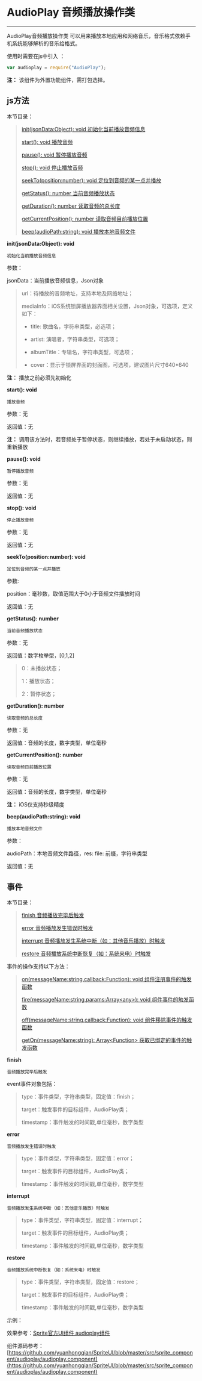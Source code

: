 # AudioPlay 音频播放操作类

----------

AudioPlay音频播放操作类 可以用来播放本地应用和网络音乐，音乐格式依赖手机系统能够解析的音乐给格式。


使用时需要在js中引入 ：

```javascript
var audioplay = require("AudioPlay"); 
```

**注：** 该组件为外置功能组件，需打包选择。

<h2 id="cid_1">js方法</h2>  

本节目录：

>[ init(jsonData:Object): void  初始化当前播放音频信息 ](#ff_0)
> 
> [start(): void  播放音频 ](#ff_1)
> 
>[ pause(): void  暂停播放音频](#ff_2)
> 
>[ stop(): void  停止播放音频](#ff_3)
>
>[seekTo(position:number): void  定位到音频的某一点并播放](#ff_4)
>
>[getStatus(): number  当前音频播放状态](#ff_5)
>
>[getDuration(): number  读取音频的总长度](#ff_6)
>
>[getCurrentPosition(): number  读取音频目前播放位置](#ff_7)
>
>[beep(audioPath:string): void  播放本地音频文件](#ff_8)






<span id="ff_0">**init(jsonData:Object): void**</span>  

<code>初始化当前播放音频信息</code>  

参数：  

jsonData：当前播放音频信息，Json对象

>    url：待播放的音频地址，支持本地及网络地址；
>    
>    mediaInfo：iOS系统锁屏播放器界面相关设置，Json对象，可选项，定义如下：  
> 
> -  title: 歌曲名，字符串类型，必选项；
> 
> -  artist: 演唱者，字符串类型，可选项；
> 
> -  albumTitle：专辑名，字符串类型，可选项；
> 
> -   cover：显示于锁屏界面的封面图，可选项，建议图片尺寸640*640

**注：** 播放之前必须先初始化


<span id="ff_1">**start(): void**</span>  

<code>播放音频</code>
 
参数：无

返回值：无

**注：** 调用该方法时，若音频处于暂停状态，则继续播放，若处于未启动状态，则重新播放




<span id="ff_2">**pause(): void**</span>  

<code>暂停播放音频</code>   

参数：无 

返回值：无


<span id="ff_3">**stop(): void**</span>  

<code>停止播放音频</code>  

参数：无  

返回值：无


<span id="ff_4">**seekTo(position:number): void**</span>  

<code>定位到音频的某一点并播放</code> 

参数:  

position：毫秒数，取值范围大于0小于音频文件播放时间

返回值：无

<span id="ff_5">**getStatus(): number**</span>  

<code>当前音频播放状态</code> 

参数：无  

返回值：数字枚举型，[0,1,2] 

> 0：未播放状态；
> 
> 1：播放状态；
> 
> 2：暂停状态；


<span id="ff_6">**getDuration(): number**</span>  

<code>读取音频的总长度</code>  

参数：无 

返回值：音频的长度，数字类型，单位毫秒


<span id="ff_7">**getCurrentPosition(): number**</span>  

<code>读取音频目前播放位置</code>  

参数：无  

返回值：音频的长度，数字类型，单位毫秒  

**注：** iOS仅支持秒级精度


<span id="ff_8">**beep(audioPath:string): void**</span>  

<code>播放本地音频文件</code>   

参数：  

audioPath：本地音频文件路径，res: file: 前缀，字符串类型  

返回值：无






<h2 id="cid_5">事件</h2>  

本节目录： 

> [finish   音频播放完毕后触发](#sj_0)
> 
> [error  音频播放发生错误时触发 ](#sj_1)
> 
> [interrupt  音频播放发生系统中断（如：其他音乐播放）时触发](#sj_2)
> 
> [restore  音频播放系统中断恢复（如：系统来电）时触发](#sj_3)



事件的操作支持以下方法：

> [on(messageName:string,callback:Function): void   组件注册事件的触发函数](https://gitdocument.exmobi.cn/sprite-api/ggff.html#jjxg_1)   
> 
> [fire(messageName:string,params:Array&lt;any&gt;): void  组件事件的触发函数](https://gitdocument.exmobi.cn/sprite-api/ggff.html#jjxg_2)   
> 
> [off(messageName:string,callback:Function): void  组件移除事件的触发函数](https://gitdocument.exmobi.cn/sprite-api/ggff.html#jjxg_3)  
>  
> [getOn(messageName:string): Array&lt;Function&gt;  获取已绑定的事件的触发函数](https://gitdocument.exmobi.cn/sprite-api/ggff.html#jjxg_4)   



<span id="sj_0">**finish**</span>  

<code>音频播放完毕后触发</code>   

event事件对象包括：  

> type：事件类型，字符串类型，固定值：finish； 
> 
> target：触发事件的目标组件，AudioPlay类； 
> 
> timestamp：事件触发的时间戳,单位毫秒，数字类型  


<span id="sj_1">**error**</span>  

<code>音频播放发生错误时触发</code>    

> type：事件类型，字符串类型，固定值：error； 
> 
> target：触发事件的目标组件，AudioPlay类； 
> 
> timestamp：事件触发的时间戳,单位毫秒，数字类型  


<span id="sj_2">**interrupt**</span>  

<code>音频播放发生系统中断（如：其他音乐播放）时触发</code>    

> type：事件类型，字符串类型，固定值：interrupt； 
> 
> target：触发事件的目标组件，AudioPlay类； 
> 
> timestamp：事件触发的时间戳,单位毫秒，数字类型  



<span id="sj_3">**restore**</span>  

<code>音频播放系统中断恢复（如：系统来电）时触发</code>    

> type：事件类型，字符串类型，固定值：restore； 
> 
> target：触发事件的目标组件，AudioPlay类； 
> 
> timestamp：事件触发的时间戳,单位毫秒，数字类型  


示例：

效果参考：[Sprite官方UI组件 audioplay组件 ](https://gitdocument.exmobi.cn/sprite-official-ui/audioplay.html) 

组件源码参考：  [https://github.com/yuanhongqian/SpriteUI/blob/master/src/sprite_component/audioplay/audioplay.component](https://github.com/yuanhongqian/SpriteUI/blob/master/src/sprite_component/audioplay/audioplay.component)